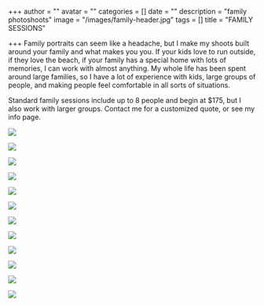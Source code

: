 +++
author = ""
avatar = ""
categories = []
date = ""
description = "family photoshoots"
image = "/images/family-header.jpg"
tags = []
title = "FAMILY SESSIONS"

+++
Family portraits can seem like a headache, but I make my shoots built around your family and what makes you you.  If your kids love to run outside, if they love the beach, if your family has a special home with lots of memories, I can work with almost anything. My whole life has been spent around large families, so I have a lot of experience with kids, large groups of people, and making people feel comfortable in all sorts of situations. 

Standard family sessions include up to 8 people and begin at $175, but I also work with larger groups.  Contact me for a customized quote, or see my info page.

![](/images/img_5592.jpg)

![](/images/img_5583.jpg)

![](/images/img_5475.jpg)

![](/images/img_5464.jpg)

![](/images/img_5485.jpg)

![](/images/img_5545.jpg)

![](/images/img_5570.jpg)

![](/images/img_5523.jpg)

![](/images/img_0089.jpg)

![](/images/img_0098.jpg)

![](/images/img_0077.jpg)

![](/images/img_0100.jpg)